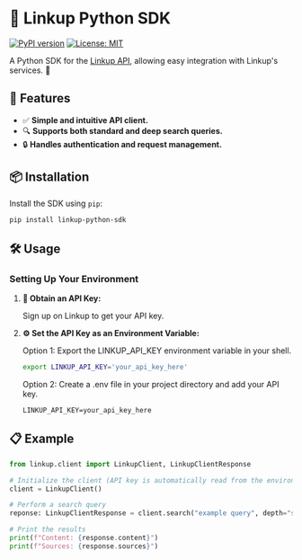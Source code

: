 # 🚀 Linkup Python SDK

[![PyPI version](https://badge.fury.io/py/linkup-python-sdk.svg)](https://pypi.org/project/linkup-python-sdk/)
[![License: MIT](https://img.shields.io/badge/License-MIT-yellow.svg)](LICENSE)

A Python SDK for the [Linkup API](https://linkup-api.readme.io/reference/getting-started), allowing easy integration with Linkup's services. 🐍

## 🌟 Features

- ✅ **Simple and intuitive API client.**
- 🔍 **Supports both standard and deep search queries.**
- 🔒 **Handles authentication and request management.**

## 📦 Installation

Install the SDK using `pip`:

```bash
pip install linkup-python-sdk
```

## 🛠️ Usage

### Setting Up Your Environment

1. **🔑 Obtain an API Key:**

	Sign up on Linkup to get your API key.

2. **⚙️ Set the API Key as an Environment Variable:**

	Option 1: Export the LINKUP_API_KEY environment variable in your shell.

	```bash
	export LINKUP_API_KEY='your_api_key_here'
	```

	Option 2: Create a .env file in your project directory and add your API key.

	```env
	LINKUP_API_KEY=your_api_key_here
	```

## 📋 Example

```python
from linkup.client import LinkupClient, LinkupClientResponse

# Initialize the client (API key is automatically read from the environment variable)
client = LinkupClient()

# Perform a search query
reponse: LinkupClientResponse = client.search("example query", depth="standard")

# Print the results
print(f"Content: {response.content}")
print(f"Sources: {response.sources}")
```
